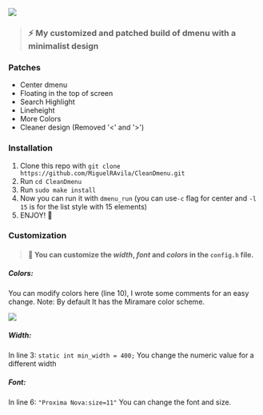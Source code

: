 ![](https://github.com/MiguelRAvila/ZenDmenu/blob/master/rsc/ss.png)

> ### ⚡  My customized and patched build of dmenu with a minimalist design 

### Patches

- Center dmenu
- Floating in the top of screen
- Search Highlight
- Lineheight
- More Colors
- Cleaner design (Removed '<' and '>')

### Installation

1. Clone this repo with `git clone https://github.com/MiguelRAvila/CleanDmenu.git`
2. Run `cd CleanDmenu`
3. Run `sudo make install`
4. Now you can run it with `dmenu_run` (you can use`-c` flag for center and `-l 15` is for the list style with 15 elements)  
5. ENJOY! 🚀

### Customization

> #### 🌟 You can customize the *width*, *font* and *colors* in the `config.h` file.

##### Colors:

You can modify colors here (line 10), I wrote some comments for an easy change. Note: By default It has the Miramare color scheme.

![](https://github.com/MiguelRAvila/ZenDmenu/blob/master/rsc/code1.png)

##### Width:

In line 3: `static int min_width = 400;` You change the numeric value for a different width

##### Font:

In line 6: `"Proxima Nova:size=11"` You can change the font and size. 
